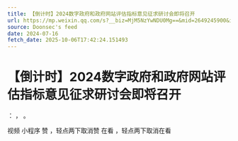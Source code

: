 ```yaml
---
title: 【倒计时】2024数字政府和政府网站评估指标意见征求研讨会即将召开
url: https://mp.weixin.qq.com/s?__biz=MjM5NzYwNDU0Mg==&mid=2649245900&idx=1&sn=728a8951d16dd17c2497226d9b040447
source: Doonsec's feed
date: 2024-07-16
fetch_date: 2025-10-06T17:42:24.151493
---
```


# 【倒计时】2024数字政府和政府网站评估指标意见征求研讨会即将召开

：
，
。

视频
小程序
赞
，轻点两下取消赞
在看
，轻点两下取消在看